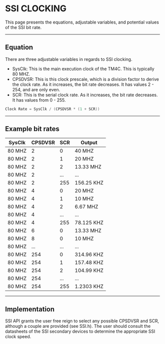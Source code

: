 # SSI CLOCKING

This page presents the equations, adjustable variables, and potential values of the SSI bit rate.

---
## Equation

There are three adjustable variables in regards to SSI clocking.

- SysClk: This is the main execution clock of the TM4C. This is typically 80 MHZ.
- CPSDVSR: This is this clock prescale, which is a division factor to derive the clock rate. As it increases, the bit rate decreases. It has values 2 - 254, and are only even.
- SCR: This is the serial clock rate. As it increases, the bit rate decreases. It has values from 0 - 255.

```c
Clock Rate = SysClk / (CPSDVSR * (1 + SCR))
```

---
## Example bit rates

| SysClk | CPSDVSR | SCR |     Output |
|--------|---------|-----|------------|
| 80 MHZ |       2 |   0 |     40 MHZ |
| 80 MHZ |       2 |   1 |     20 MHZ |
| 80 MHZ |       2 |   2 |  13.33 MHZ |
| 80 MHZ |       2 | ... |        ... |
| 80 MHZ |       2 | 255 | 156.25 KHZ |
| 80 MHZ |       4 |   0 |     20 MHZ |
| 80 MHZ |       4 |   1 |     10 MHZ |
| 80 MHZ |       4 |   2 |   6.67 MHZ |
| 80 MHZ |       4 | ... |        ... |
| 80 MHZ |       4 | 255 | 78.125 KHZ |
| 80 MHZ |       6 |   0 |  13.33 MHZ |
| 80 MHZ |       8 |   0 |     10 MHZ |
| 80 MHZ |     ... | ... |        ... |
| 80 MHZ |     254 |   0 | 314.96 KHZ |
| 80 MHZ |     254 |   1 | 157.48 KHZ |
| 80 MHZ |     254 |   2 | 104.99 KHZ |
| 80 MHZ |     254 | ... |        ... |
| 80 MHZ |     254 | 255 | 1.2303 KHZ |

---
## Implementation

SSI API grants the user free reign to select any possible CPSDVSR and SCR, although a couple are provided (see SSI.h). The user should consult the datasheets of the SSI secondary devices to determine the appropriate SSI clock speed.